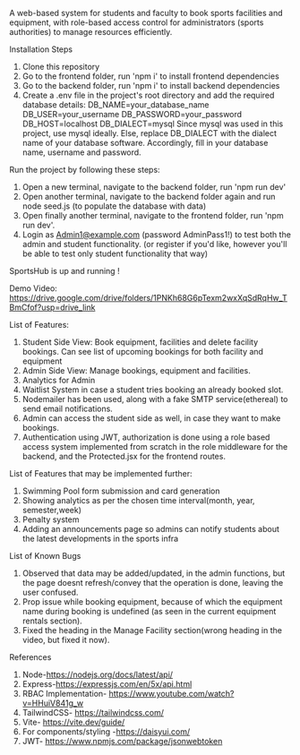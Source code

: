A web-based system for students and faculty to book sports facilities and equipment, with role-based access control for administrators (sports authorities) to manage resources efficiently.

Installation Steps

1. Clone this repository
2. Go to the frontend folder, run 'npm i' to install frontend dependencies
3. Go to the backend folder, run 'npm i' to install backend dependencies
4. Create a .env file in the project's root directory and add the required database details: DB_NAME=your_database_name DB_USER=your_username DB_PASSWORD=your_password DB_HOST=localhost DB_DIALECT=mysql Since mysql was used in this project, use mysql ideally. Else, replace DB_DIALECT with the dialect name of your database software. Accordingly, fill in your database name, username and password.

Run the project by following these steps:

1. Open a new terminal, navigate to the backend folder, run 'npm run dev'
2. Open another terminal, navigate to the backend folder again and run node seed.js (to populate the database with data)
3. Open finally another terminal, navigate to the frontend folder, run 'npm run dev'.
4. Login as Admin1@example.com (password AdminPass1!) to test both the admin and student functionality. (or register if you'd like, however you'll be able to test only student functionality that way)

SportsHub is up and running !

Demo Video: https://drive.google.com/drive/folders/1PNKh68G6pTexm2wxXqSdRqHw_TBmCfof?usp=drive_link

List of Features:

1. Student Side View: Book equipment, facilities and delete facility bookings. Can see list of upcoming bookings for both facility and equipment
2. Admin Side View: Manage bookings, equipment and facilities.
3. Analytics for Admin
4. Waitlist System in case a student tries booking an already booked slot.
5. Nodemailer has been used, along with a fake SMTP service(ethereal) to send email notifications.
6. Admin can access the student side as well, in case they want to make bookings.
7. Authentication using JWT, authorization is done using a role based access system implemented from scratch in the role middleware for the backend, and the Protected.jsx for the frontend routes.

List of Features that may be implemented further:

1. Swimming Pool form submission and card generation
2. Showing analytics as per the chosen time interval(month, year, semester,week)
3. Penalty system
4. Adding an announcements page so admins can notify students about the latest developments in the sports infra

List of Known Bugs

1. Observed that data may be added/updated, in the admin functions, but the page doesnt refresh/convey that the operation is done, leaving the user confused.
2. Prop issue while booking equipment, because of which the equipment name during booking is undefined (as seen in the current equipment rentals section).
3. Fixed the heading in the Manage Facility section(wrong heading in the video, but fixed it now).

References

1. Node-https://nodejs.org/docs/latest/api/
2. Express-https://expressjs.com/en/5x/api.html
3. RBAC Implementation- https://www.youtube.com/watch?v=HHuiV841g_w
4. TailwindCSS- https://tailwindcss.com/
5. Vite- https://vite.dev/guide/
6. For components/styling -https://daisyui.com/
7. JWT- https://www.npmjs.com/package/jsonwebtoken
